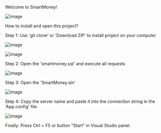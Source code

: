 Welcome to SmartMoney!

![image](https://github.com/gaspacho2103/smartmoney/assets/130499580/77456957-57ff-4b8b-8cbb-75b2d48bae68)


How to install and open this project?

Step 1: Use 'git clone' or 'Download ZIP' to install project on your computer

![image](https://github.com/gaspacho2103/smartmoney/assets/130499580/514edee3-5cb2-449e-8b25-26b7fb573482)

![image](https://github.com/gaspacho2103/smartmoney/assets/130499580/49066a8f-b161-4dd2-b307-27df1e4541e1)

Step 2: Open the 'smartmoney.sql' and execute all requests

![image](https://github.com/gaspacho2103/smartmoney/assets/130499580/11625fdd-f3f3-4bf6-8ce6-5fc22ccb2905)

Step 3: Open the 'SmartMoney.sln'

![image](https://github.com/gaspacho2103/smartmoney/assets/130499580/b582a94b-e8ca-4f80-bde2-86523863e680)

Step 4: Copy the server name and paste it into the connection string in the 'App.config' file

![image](https://github.com/gaspacho2103/smartmoney/assets/130499580/6118d2bd-8744-4dc3-8922-7b21c0b146d0)

Finally: Press Ctrl + F5 or button "Start" in Visual Studio panel.


